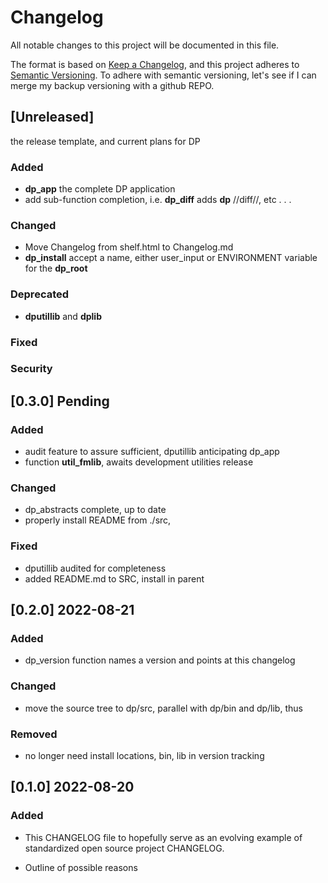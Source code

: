 
# Changelog

All notable changes to this project will be documented in this file.

The format is based on [Keep a
Changelog](https://keepachangelog.com/en/1.0.0/), and this project
adheres to [Semantic Versioning](https://semver.org/spec/v2.0.0.html).
To adhere with semantic versioning, let's see if I can merge my backup
versioning with a github REPO.

## [Unreleased]

  the release template, and current plans for DP

### Added

* **dp_app** the complete DP application
* add sub-function completion, i.e.  **dp_diff** adds **dp** //diff//,
  etc . . .

### Changed

* Move Changelog from shelf.html to Changelog.md
* **dp_install** accept a name, either user_input or ENVIRONMENT
  variable for the **dp_root**

### Deprecated

* **dputillib** and **dplib**

### Fixed

### Security


## [0.3.0] Pending

### Added

* audit feature to assure sufficient, dputillib anticipating dp_app
* function **util_fmlib**, awaits development utilities release

### Changed

* dp_abstracts complete, up to date
* properly install README from ./src,

### Fixed

* dputillib audited for completeness
* added README.md to SRC, install in parent

## [0.2.0]  2022-08-21

### Added

+ dp_version function names a version and points at this changelog

### Changed

+ move the source tree to dp/src, parallel with dp/bin and dp/lib, thus

### Removed

+ no longer need install locations, bin, lib in version tracking

## [0.1.0] 2022-08-20

### Added

* This CHANGELOG file to hopefully serve as an evolving example of
  standardized open source project CHANGELOG.

*  Outline of possible reasons

